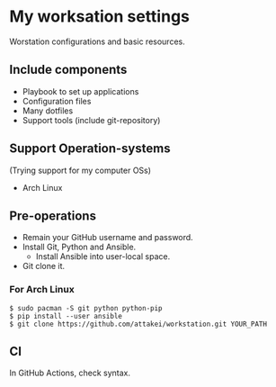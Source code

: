 # My worksation settings

Worstation configurations and basic resources.

## Include components

- Playbook to set up applications
- Configuration files
- Many dotfiles
- Support tools (include git-repository)

## Support Operation-systems

(Trying support for my computer OSs)

- Arch Linux

## Pre-operations

- Remain your GitHub username and password.
- Install Git, Python and Ansible.
    - Install Ansible into user-local space.
- Git clone it.

### For Arch Linux

```
$ sudo pacman -S git python python-pip
$ pip install --user ansible
$ git clone https://github.com/attakei/workstation.git YOUR_PATH
```

## CI

In GitHub Actions, check syntax.